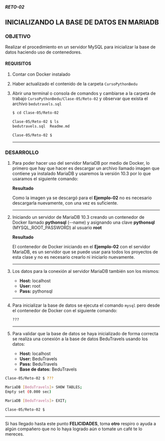 ##### RETO-02
## INICIALIZANDO LA BASE DE DATOS EN MARIADB

### OBJETIVO
Realizar el procedimiento en un servidor MySQL para inicializar la base de datos haciendo uso de contenedores.

#### REQUISITOS
1. Contar con Docker instalado
2. Haber actualizado el contenido de la carpeta `CursoPythonBedu`
3. Abrir una terminal o consola de comandos y cambiarse a la carpeta de trabajo `CursoPythonBedu/Clase-05/Reto-02` y observar que exista el archivo `bedutravels.sql`

   ```sh
   $ cd Clase-05/Reto-02

   Clase-05/Reto-02 $ ls
   bedutravels.sql  Readme.md

   Clase-05/Reto-02 $
   ```
   ***

### DESARROLLO
1. Para poder hacer uso del servidor MariaDB por medio de Docker, lo primero que hay que hacer es descargar un archivo llamado imagen que contiene ya instalado MariaDB y usaremos la versión 10.3 por lo que usaramos el siguiente comando:

   __Resultado__

   Como la imagen ya se descargó para el __Ejemplo-02__ no es necesario descargarla nuevamente, con una vez es suficiente.
   ***

2. Iniciando un servidor de MariaDB 10.3 creando un contenedor de Docker llamado __pythonsql__ (--name) y asignando una clave __pythonsql__ (MYSQL_ROOT_PASSWORD) al usuario __root__

   __Resultado__

   El contenedor de Docker iniciando en el __Ejemplo-02__ con el servidor MariaDB, es un servidor que se puede usar para todos los proyectos de esta clase y no es necesario crearlo ni iniciarlo nuevamente.
   ***

5. Los datos para la conexión al servidor MariaDB también son los mismos:
   - __Host:__ localhost
   - __User:__ root
   - __Pass:__ pythonsql
   ***

6. Para inicializar la base de datos se ejecuta el comando `mysql` pero desde el contenedor de Docker con el siguiente comando:
   ```sh
   ???
   ```
   ***

7. Para validar que la base de datos se haya inicializado de forma correcta se realiza una conexión a la base de datos BeduTravels usando los datos:

   - __Host:__ localhost
   - __User:__ BeduTravels
   - __Pass:__ BeduTravels
   - __Base de datos:__ BeduTravels

  ```sh
  Clase-05/Reto-02 $ ???

  MariaDB [BeduTravels]> SHOW TABLES;
  Empty set (0.000 sec)

  MariaDB [BeduTravels]> EXIT;

  Clase-05/Reto-02 $
  ```
  ***

Si has llegado hasta este punto __FELICIDADES__, toma __otro__ respiro o ayuda a algún compañero que no lo haya logrado aún o tomate un café te lo mereces.
